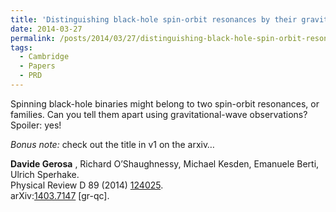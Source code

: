```yaml
---
title: 'Distinguishing black-hole spin-orbit resonances by their gravitational-wave signatures'
date: 2014-03-27
permalink: /posts/2014/03/27/distinguishing-black-hole-spin-orbit-resonances-by-their-gravitational-wave-signatures
tags:
  - Cambridge
  - Papers
  - PRD
---
```


Spinning black-hole binaries might belong to two spin-orbit resonances, or families. Can you tell them apart using gravitational-wave observations? Spoiler: yes!

_Bonus note:_ check out the title in v1 on the arxiv…

**Davide Gerosa** , Richard O’Shaughnessy, Michael Kesden, Emanuele Berti, Ulrich Sperhake.  
Physical Review D 89 (2014) [124025](<http://journals.aps.org/prd/abstract/10.1103/PhysRevD.89.124025>).  
arXiv:[1403.7147](<http://arxiv.org/abs/arXiv:1403.7147>) [gr-qc].

